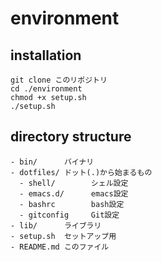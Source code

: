 # environment

## installation

```
git clone このリポジトリ
cd ./environment
chmod +x setup.sh
./setup.sh
```

## directory structure

```
- bin/      バイナリ
- dotfiles/ ドット(.)から始まるもの
  - shell/        シェル設定
  - emacs.d/      emacs設定
  - bashrc        bash設定
  - gitconfig     Git設定
- lib/      ライブラリ
- setup.sh  セットアップ用
- README.md このファイル
```




